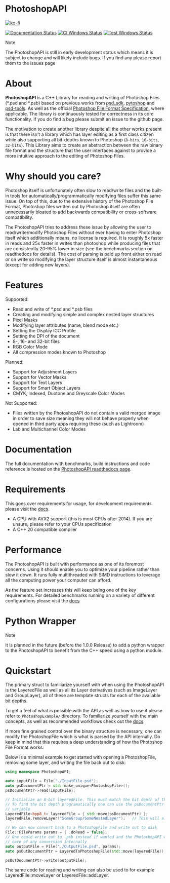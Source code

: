 # PhotoshopAPI

[![ko-fi](https://ko-fi.com/img/githubbutton_sm.svg)](https://ko-fi.com/Q5Q4TYALW)

[![Documentation Status](https://readthedocs.org/projects/photoshopapi/badge/?version=latest)](https://photoshopapi.readthedocs.io/en/latest/?badge=latest)
[![CI Windows Status](https://github.com/EmilDohne/PhotoshopAPI/actions/workflows/cmake-build-windows.yml/badge.svg)](https://github.com/EmilDohne/PhotoshopAPI/actions/workflows/cmake-build-windows.yml)
[![Test Windows Status](https://github.com/EmilDohne/PhotoshopAPI/actions/workflows/cmake-test-windows.yml/badge.svg)](https://github.com/EmilDohne/PhotoshopAPI/actions/workflows/cmake-test-windows.yml)

> [!NOTE]
> The PhotoshopAPI is still in early development status which means it is subject to change and will likely include bugs. If you find any please report them to the issues page

About
=========

**PhotoshopAPI** is a C++ Library for reading and writing of Photoshop Files (*.psd and *.psb) based on previous works from [psd_sdk](https://github.com/MolecularMatters/psd_sdk>),
[pytoshop](https://github.com/mdboom/pytoshop) and [psd-tools](https://github.com/psd-tools/psd-tools>). As well as the official 
[Photoshop File Format Specification](https://web.archive.org/web/20231122064257/https://www.adobe.com/devnet-apps/photoshop/fileformatashtml/), where applicable.
The library is continuously tested for correctness in its core functionality. If you do find a bug
please submit an issue to the github page.

The motivation to create another library despite all the other works present is that there isn't a library which has layer editing as a first class citizen while also supporting 
all bit-depths known to Photoshop (``8-bits``, ``16-bits``, ``32-bits``). This Library aims to create an abstraction between the raw binary file format and the structure that the user interfaces
against to provide a more intuitive approach to the editing of Photoshop Files. 

Why should you care?
====================

Photoshop itself is unfortunately often slow to read/write files and the built-in tools for automatically/programmatically modifying files suffer this same issue. On top of this, due to the 
extensive history of the Photoshop File Format, Photoshop files written out by Photoshop itself are often unnecessarily bloated to add backwards compatibility or cross-software compatibility.

The PhotoshopAPI tries to address these issue by allowing the user to read/write/modify Photoshop Files without ever having to enter Photoshop itself which additionally means, no license 
is required. It is roughly 5x faster in reads and 25x faster in writes than photoshop while producing files that are consistently 20-95% lower in size (see the benchmarks section on readthedocs for details).
The cost of parsing is paid up front either on read or on write so modifying the layer structure itself is almost instantaneous (except for adding new layers).


Features
=========

Supported:
- Read and write of \*.psd and \*.psb files
- Creating and modifying simple and complex nested layer structures
- Pixel Masks
- Modifying layer attributes (name, blend mode etc.)
- Setting the Display ICC Profile
- Setting the DPI of the document
- 8-, 16- and 32-bit files
- RGB Color Mode
- All compression modes known to Photoshop

Planned:
- Support for Adjustment Layers
- Support for Vector Masks
- Support for Text Layers
- Support for Smart Object Layers
- CMYK, Indexed, Duotone and Greyscale Color Modes

Not Supported:
- Files written by the PhotoshopAPI do not contain a valid merged image in order to save size meaning they will not behave properly when opened in
    third party apps requiring these (such as Lightroom)
- Lab and Multichannel Color Modes 


Documentation
===============

The full documentation with benchmarks, build instructions and code reference is hosted on the [PhotoshopAPI readthedocs page](https://photoshopapi.readthedocs.io/).


Requirements
=============

This goes over requirements for usage, for development requirements please visit the [docs](https://photoshopapi.readthedocs.io/).

- A CPU with AVX2 support (this is most CPUs after 2014). If you are unsure, please refer to your CPUs specification
- A C++ 20 compatible compiler

Performance
===========

The PhotoshopAPI is built with performance as one of its foremost concerns. Using it should enable you to optimize your pipeline rather than slow it down. It runs fully multithreaded with 
SIMD instructions to leverage all the computing power your computer can afford. 

As the feature set increases this will keep being one of the key requirements.
For detailed benchmarks running on a variety of different configurations please visit the [docs](https://photoshopapi.readthedocs.io/)


Python Wrapper
==============
> [!NOTE]
> It is planned in the future (before the 1.0.0 Release) to add a python wrapper to the PhotoshopAPI to benefit from the C++ speed using a python module.



Quickstart
==========

The primary struct to familiarize yourself with when using the PhotoshopAPI is the LayeredFile as well as all its Layer derivatives (such as ImageLayer and 
GroupLayer), all of these are template structs for each of the available bit depths. 

To get a feel of what is possible with the API as well as how to use it please refer to ``PhotoshopExample/`` directory. To familiarize
yourself with the main concepts, as well as recommended workflows check out the [docs](https://photoshopapi.readthedocs.io/)

If more fine grained control over the binary structure is necessary, one can modify the PhotoshopFile which is what is parsed by the API internally.
Do keep in mind that this requires a deep understanding of how the Photoshop File Format works. 

Below is a minimal example to get started with opening a PhotoshopFile, removing some layer, and writing the file back out to disk:


```cpp	
using namespace PhotoshopAPI;

auto inputFile = File("./InputFile.psd");
auto psDocumentPtr = std::make_unique<PhotoshopFile>();
psDocumentPtr->read(inputFile);

// Initialize an 8-bit layeredFile. This must match the bit depth of the PhotoshopFile.
// To find the bit depth programatically one can use the psDocumentPtr->m_Header.m_Depth
// variable
LayeredFile<bpp8_t> layeredFile = { std::move(psDocumentPtr) };
layeredFile.removeLayer("SomeGroup/SomeNestedLayer");	// This will also delete any child layers

// We can now convert back to a PhotoshopFile and write out to disk
File::FileParams params = { .doRead = false};
// One could write out to .psb instead if wanted and the PhotoshopAPI will take 
// care of any conversion internally
auto outputFile = File("./OutputFile.psd", params);
auto psOutDocumentPtr = LayeredToPhotoshopFile(std::move(layeredFile));

psOutDocumentPtr->write(outputFile);
```

The same code for reading and writing can also be used to for example LayeredFile::moveLayer or LayeredFile::addLayer.
